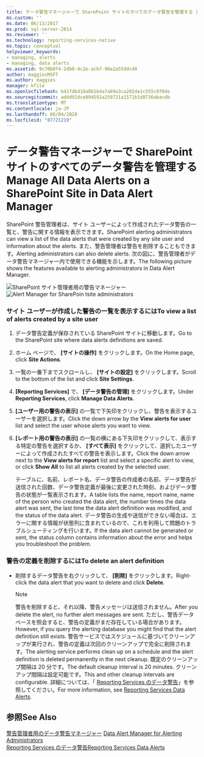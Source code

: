 ```yaml
---
title: データ警告マネージャーで SharePoint サイトのすべてのデータ警告を管理する | Microsoft Docs
ms.custom: ''
ms.date: 06/13/2017
ms.prod: sql-server-2014
ms.reviewer: ''
ms.technology: reporting-services-native
ms.topic: conceptual
helpviewer_keywords:
- managing, alerts
- managing, data alerts
ms.assetid: 9c70b0f4-2db8-4c2e-acbf-96e2a55ddc48
author: maggiesMSFT
ms.author: maggies
manager: kfile
ms.openlocfilehash: b41fdbd18a0b1b4a7a69a3ca202de1c555c070de
ms.sourcegitcommit: ad4d92dce894592a259721a1571b1d8736abacdb
ms.translationtype: MT
ms.contentlocale: ja-JP
ms.lasthandoff: 08/04/2020
ms.locfileid: "87721219"
---
```

# <a name="manage-all-data-alerts-on-a-sharepoint-site-in-data-alert-manager"></a><span data-ttu-id="48a41-102">データ警告マネージャーで SharePoint サイトのすべてのデータ警告を管理する</span><span class="sxs-lookup"><span data-stu-id="48a41-102">Manage All Data Alerts on a SharePoint Site in Data Alert Manager</span></span>
  <span data-ttu-id="48a41-103">SharePoint 警告管理者は、サイト ユーザーによって作成されたデータ警告の一覧と、警告に関する情報を表示できます。</span><span class="sxs-lookup"><span data-stu-id="48a41-103">SharePoint alerting administrators can view a list of the data alerts that were created by any site user and information about the alerts.</span></span> <span data-ttu-id="48a41-104">また、警告管理者は警告を削除することもできます。</span><span class="sxs-lookup"><span data-stu-id="48a41-104">Alerting administrators can also delete alerts.</span></span> <span data-ttu-id="48a41-105">次の図に、警告管理者がデータ警告マネージャー内で使用できる機能を示します。</span><span class="sxs-lookup"><span data-stu-id="48a41-105">The following picture shows the features available to alerting administrators in Data Alert Manager.</span></span>  
  
 <span data-ttu-id="48a41-106">![SharePoint サイト管理者用の警告マネージャー](media/rs-alertmanagersite.gif "SharePoint サイト管理者用の警告マネージャー")</span><span class="sxs-lookup"><span data-stu-id="48a41-106">![Alert Manager for SharePoin tsite administrators](media/rs-alertmanagersite.gif "Alert Manager for SharePoin tsite administrators")</span></span>  
  
### <a name="to-view-a-list-of-alerts-created-by-a-site-user"></a><span data-ttu-id="48a41-107">サイト ユーザーが作成した警告の一覧を表示するには</span><span class="sxs-lookup"><span data-stu-id="48a41-107">To view a list of alerts created by a site user</span></span>  
  
1.  <span data-ttu-id="48a41-108">データ警告定義が保存されている SharePoint サイトに移動します。</span><span class="sxs-lookup"><span data-stu-id="48a41-108">Go to the SharePoint site where data alerts definitions are saved.</span></span>  
  
2.  <span data-ttu-id="48a41-109">ホーム ページで、 **[サイトの操作]** をクリックします。</span><span class="sxs-lookup"><span data-stu-id="48a41-109">On the Home page, click **Site Actions**.</span></span>  
  
3.  <span data-ttu-id="48a41-110">一覧の一番下までスクロールし、 **[サイトの設定]** をクリックします。</span><span class="sxs-lookup"><span data-stu-id="48a41-110">Scroll to the bottom of the list and click **Site Settings**.</span></span>  
  
4.  <span data-ttu-id="48a41-111">**[Reporting Services]** で、 **[データ警告の管理]** をクリックします。</span><span class="sxs-lookup"><span data-stu-id="48a41-111">Under **Reporting Services**, click **Manage Data Alerts**.</span></span>  
  
5.  <span data-ttu-id="48a41-112">**[ユーザー用の警告の表示]** の一覧で下矢印をクリックし、警告を表示するユーザーを選択します。</span><span class="sxs-lookup"><span data-stu-id="48a41-112">Click the down arrow by the **View alerts for user** list and select the user whose alerts you want to view.</span></span>  
  
6.  <span data-ttu-id="48a41-113">**[レポート用の警告の表示]** の一覧の横にある下矢印をクリックして、表示する特定の警告を選択するか、 **[すべて表示]** をクリックして、選択したユーザーによって作成されたすべての警告を表示します。</span><span class="sxs-lookup"><span data-stu-id="48a41-113">Click the down arrow next to the **View alerts for report** list and select a specific alert to view, or click **Show All** to list all alerts created by the selected user.</span></span>  
  
     <span data-ttu-id="48a41-114">テーブルに、名前、レポート名、データ警告の作成者の名前、データ警告が送信された回数、データ警告定義が最後に変更された時刻、およびデータ警告の状態が一覧表示されます。</span><span class="sxs-lookup"><span data-stu-id="48a41-114">A table lists the name, report name, name of the person who created the data alert, the number times the data alert was sent, the last time the data alert definition was modified, and the status of the data alert.</span></span> <span data-ttu-id="48a41-115">データ警告の生成や送信ができない場合は、エラーに関する情報が状態列に含まれているので、これを利用して問題のトラブルシューティングを行います。</span><span class="sxs-lookup"><span data-stu-id="48a41-115">If the data alert cannot be generated or sent, the status column contains information about the error and helps you troubleshoot the problem.</span></span>  
  
### <a name="to-delete-an-alert-definition"></a><span data-ttu-id="48a41-116">警告の定義を削除するには</span><span class="sxs-lookup"><span data-stu-id="48a41-116">To delete an alert definition</span></span>  
  
-   <span data-ttu-id="48a41-117">削除するデータ警告を右クリックして、 **[削除]** をクリックします。</span><span class="sxs-lookup"><span data-stu-id="48a41-117">Right-click the data alert that you want to delete and click **Delete**.</span></span>  
  
    > [!NOTE]  
    >  <span data-ttu-id="48a41-118">警告を削除すると、それ以降、警告メッセージは送信されません。</span><span class="sxs-lookup"><span data-stu-id="48a41-118">After you delete the alert, no further alert messages are sent.</span></span> <span data-ttu-id="48a41-119">ただし、警告データベースを照会すると、警告の定義がまだ存在している場合があります。</span><span class="sxs-lookup"><span data-stu-id="48a41-119">However, if you query the alerting database you might find that the alert definition still exists.</span></span> <span data-ttu-id="48a41-120">警告サービスではスケジュールに基づいてクリーンアップが実行され、警告の定義は次回のクリーンアップで完全に削除されます。</span><span class="sxs-lookup"><span data-stu-id="48a41-120">The alerting service performs clean up on a schedule and the alert definition is deleted permanently in the next cleanup.</span></span> <span data-ttu-id="48a41-121">既定のクリーンアップ間隔は 20 分です。</span><span class="sxs-lookup"><span data-stu-id="48a41-121">The default cleanup interval is 20 minutes.</span></span> <span data-ttu-id="48a41-122">クリーンアップ間隔は設定可能です。</span><span class="sxs-lookup"><span data-stu-id="48a41-122">This and other cleanup intervals are configurable.</span></span> <span data-ttu-id="48a41-123">詳細については、「 [Reporting Services のデータ警告](../ssms/agent/alerts.md)」を参照してください。</span><span class="sxs-lookup"><span data-stu-id="48a41-123">For more information, see [Reporting Services Data Alerts](../ssms/agent/alerts.md).</span></span>  
  
## <a name="see-also"></a><span data-ttu-id="48a41-124">参照</span><span class="sxs-lookup"><span data-stu-id="48a41-124">See Also</span></span>  
 <span data-ttu-id="48a41-125">[警告管理者用のデータ警告マネージャー](../../2014/reporting-services/data-alert-manager-for-alerting-administrators.md) </span><span class="sxs-lookup"><span data-stu-id="48a41-125">[Data Alert Manager for Alerting Administrators](../../2014/reporting-services/data-alert-manager-for-alerting-administrators.md) </span></span>  
 [<span data-ttu-id="48a41-126">Reporting Services のデータ警告</span><span class="sxs-lookup"><span data-stu-id="48a41-126">Reporting Services Data Alerts</span></span>](../ssms/agent/alerts.md)  
  
  
